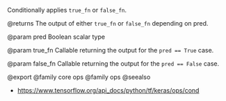Conditionally applies `true_fn` or `false_fn`.

@returns
    The output of either `true_fn` or `false_fn` depending on pred.

@param pred
Boolean scalar type

@param true_fn
Callable returning the output for the `pred == True` case.

@param false_fn
Callable returning the output for the `pred == False` case.

@export
@family core ops
@family ops
@seealso
+ <https://www.tensorflow.org/api_docs/python/tf/keras/ops/cond>
